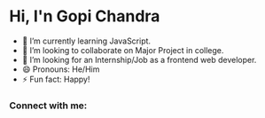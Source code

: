 <h1 aligh="center">Hi, I'n Gopi Chandra</h1>


<!-- - 🔭 I’m currently working on ... -->
- 🌱 I’m currently learning JavaScript.
- 👯 I’m looking to collaborate on Major Project in college.
- 🤔 I’m looking for an Internship/Job as a frontend web developer.
- 😄 Pronouns: He/Him
- ⚡ Fun fact: Happy!
<!-- - 💬 Ask me about ... -->
<!-- - 📫 How to reach me: ... -->
<h3 align="left">Connect with me:</h3>

